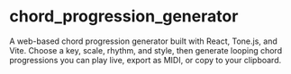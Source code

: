 # chord_progression_generator
A web-based chord progression generator built with React, Tone.js, and Vite. Choose a key, scale, rhythm, and style, then generate looping chord progressions you can play live, export as MIDI, or copy to your clipboard. 
